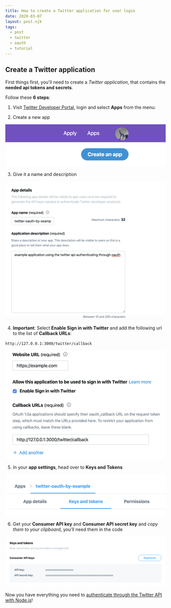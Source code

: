 ```yaml
---
title: How to create a Twitter application for user login
date: 2020-03-07
layout: post.njk
tags:
  - post
  - twitter
  - oauth
  - tutorial
---
```


## Create a Twitter application

First things first, you'll need to create a *Twitter application*, that contains the **needed api tokens and secrets**.

Follow these **6 steps**:

1. Visit [Twitter Developer Portal](https://developer.twitter.com/), login and select **Apps** from the menu:


2. Create a new app

![](/assets/images/posts/twitter-oauth/1-create-an-app.png)

3. Give it a name and description

![](/assets/images/posts/twitter-oauth/app-name.png)

4. **Important**: Select **Enable Sign in with Twitter** and add the following url to the list of **Callback URLs**:

`http://127.0.0.1:3000/twitter/callback`

![](/assets/images/posts/twitter-oauth/app-callback.png)

5. In your **app settings**,  head over to **Keys and Tokens**

![](/assets/images/posts/twitter-oauth/2-keys-and-tokens.png)

6. Get your **Consumer API key** and **Consumer API secret key** and *copy them to your clipboard*, you’ll need them in the code

![](/assets/images/posts/twitter-oauth/keys.png)

Now you have everything you need to [authenticate through the Twitter API with Node.js](/posts/2020-03-05-Twitter-OAuth-Login-by-example-with-Node.js/)!